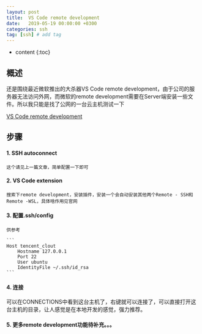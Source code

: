 ```yaml
---
layout: post
title:  VS Code remote development
date:   2019-05-19 00:00:00 +0300
categories: ssh
tag: [ssh] # add tag
---
```


* content
{:toc}


## 概述
还是围绕最近微软推出的大杀器VS Code remote development，由于公司的服务器无法访问外网，而微软的remote development需要在Server端安装一些文件。所以我只能是找了公网的一台云主机测试一下

[VS Code remote development](https://code.visualstudio.com/docs/remote/remote-overview)

## 步骤

#### 1. SSH autoconnect

    这个请见上一篇文章，简单配置一下即可

#### 2. VS Code extension

    搜索下remote development，安装插件，安装一个会自动安装其他两个Remote - SSH和Remote -WSL，具体啥作用见官网

#### 3. 配置.ssh/config

    供参考

    ```
    Host tencent_clout
        Hostname 127.0.0.1
        Port 22
        User ubuntu
        IdentityFile ~/.ssh/id_rsa
    ```

#### 4. 连接
   
   可以在CONNECTIONS中看到这台主机了，右键就可以连接了，可以直接打开这台主机的目录，让人感觉是在本地开发的感觉，强力推荐。

#### 5. 更多remote development功能待补充。。。